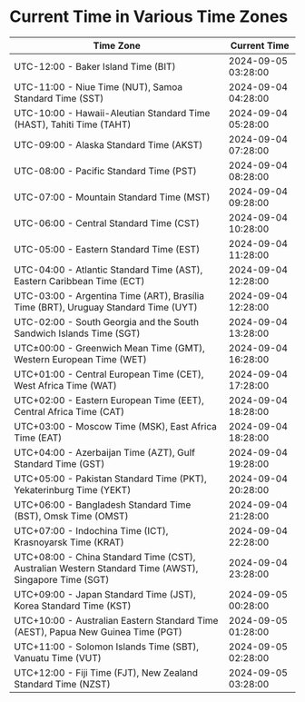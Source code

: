 # Current Time in Various Time Zones

| Time Zone | Current Time |
|-----------|--------------|
| UTC-12:00 - Baker Island Time (BIT) | 2024-09-05 03:28:00 |
| UTC-11:00 - Niue Time (NUT), Samoa Standard Time (SST) | 2024-09-04 04:28:00 |
| UTC-10:00 - Hawaii-Aleutian Standard Time (HAST), Tahiti Time (TAHT) | 2024-09-04 05:28:00 |
| UTC-09:00 - Alaska Standard Time (AKST) | 2024-09-04 07:28:00 |
| UTC-08:00 - Pacific Standard Time (PST) | 2024-09-04 08:28:00 |
| UTC-07:00 - Mountain Standard Time (MST) | 2024-09-04 09:28:00 |
| UTC-06:00 - Central Standard Time (CST) | 2024-09-04 10:28:00 |
| UTC-05:00 - Eastern Standard Time (EST) | 2024-09-04 11:28:00 |
| UTC-04:00 - Atlantic Standard Time (AST), Eastern Caribbean Time (ECT) | 2024-09-04 12:28:00 |
| UTC-03:00 - Argentina Time (ART), Brasília Time (BRT), Uruguay Standard Time (UYT) | 2024-09-04 12:28:00 |
| UTC-02:00 - South Georgia and the South Sandwich Islands Time (SGT) | 2024-09-04 13:28:00 |
| UTC±00:00 - Greenwich Mean Time (GMT), Western European Time (WET) | 2024-09-04 16:28:00 |
| UTC+01:00 - Central European Time (CET), West Africa Time (WAT) | 2024-09-04 17:28:00 |
| UTC+02:00 - Eastern European Time (EET), Central Africa Time (CAT) | 2024-09-04 18:28:00 |
| UTC+03:00 - Moscow Time (MSK), East Africa Time (EAT) | 2024-09-04 18:28:00 |
| UTC+04:00 - Azerbaijan Time (AZT), Gulf Standard Time (GST) | 2024-09-04 19:28:00 |
| UTC+05:00 - Pakistan Standard Time (PKT), Yekaterinburg Time (YEKT) | 2024-09-04 20:28:00 |
| UTC+06:00 - Bangladesh Standard Time (BST), Omsk Time (OMST) | 2024-09-04 21:28:00 |
| UTC+07:00 - Indochina Time (ICT), Krasnoyarsk Time (KRAT) | 2024-09-04 22:28:00 |
| UTC+08:00 - China Standard Time (CST), Australian Western Standard Time (AWST), Singapore Time (SGT) | 2024-09-04 23:28:00 |
| UTC+09:00 - Japan Standard Time (JST), Korea Standard Time (KST) | 2024-09-05 00:28:00 |
| UTC+10:00 - Australian Eastern Standard Time (AEST), Papua New Guinea Time (PGT) | 2024-09-05 01:28:00 |
| UTC+11:00 - Solomon Islands Time (SBT), Vanuatu Time (VUT) | 2024-09-05 02:28:00 |
| UTC+12:00 - Fiji Time (FJT), New Zealand Standard Time (NZST) | 2024-09-05 03:28:00 |
